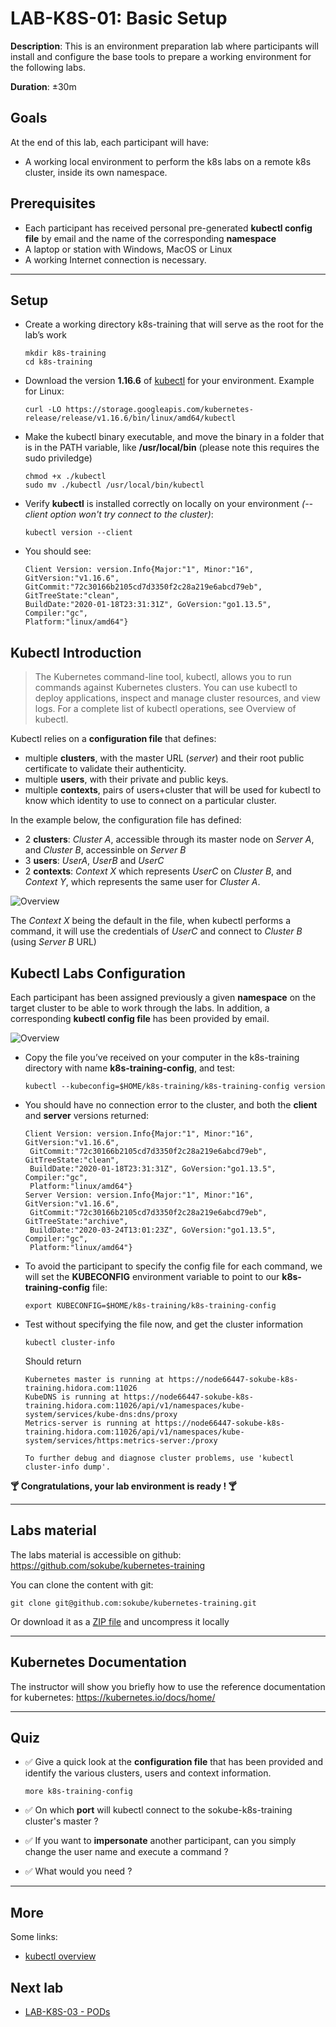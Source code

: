 # LAB-K8S-01: Basic Setup

**Description**: This is an environment preparation lab where participants will install and configure the base tools to prepare a working environment for the following labs.

**Duration**: ±30m

## Goals
At the end of this lab, each participant will have:
- A working local environment to perform the k8s labs on a remote k8s cluster, inside its own namespace.

## Prerequisites

- Each participant has received personal pre-generated **kubectl config file** by email and the name of the corresponding **namespace**
- A laptop or station with Windows, MacOS or Linux
- A working Internet connection is necessary.

----

## Setup

- Create a working directory k8s-training that will serve as the root for the lab’s work

  ``` shell
  mkdir k8s-training
  cd k8s-training
  ```

- Download the version **1.16.6** of [kubectl](https://kubernetes.io/docs/tasks/tools/install-kubectl/#install-kubectl-on-linux) for your environment. Example for Linux:
  ``` shell
  curl -LO https://storage.googleapis.com/kubernetes-release/release/v1.16.6/bin/linux/amd64/kubectl
  ```

- Make the kubectl binary executable, and move the binary in a folder that is in the PATH variable, like **/usr/local/bin** (please note this requires the sudo priviledge)

  ``` shell
  chmod +x ./kubectl
  sudo mv ./kubectl /usr/local/bin/kubectl
  ```

- Verify **kubectl** is installed correctly on locally on your environment *(--client option won't try connect to the cluster)*:
  ``` shell
  kubectl version --client
  ```

- You should see:
   ``` shell
  Client Version: version.Info{Major:"1", Minor:"16", GitVersion:"v1.16.6",
  GitCommit:"72c30166b2105cd7d3350f2c28a219e6abcd79eb", GitTreeState:"clean",
  BuildDate:"2020-01-18T23:31:31Z", GoVersion:"go1.13.5", Compiler:"gc",
  Platform:"linux/amd64"}
  ``` 

## Kubectl Introduction

> The Kubernetes command-line tool, kubectl, allows you to run commands against Kubernetes clusters. You can use kubectl to deploy applications, inspect and manage cluster resources, and view logs. For a complete list of kubectl operations, see Overview of kubectl.

Kubectl relies on a **configuration file** that defines:
- multiple **clusters**, with the master URL (*server*) and their root public certificate to validate their authenticity. 
- multiple **users**, with their private and public keys. 
- multiple **contexts**, pairs of users+cluster that will be used for kubectl to know which identity to use to connect on a particular cluster. 

In the example below, the configuration file has defined:
- 2 **clusters**: *Cluster A*, accessible through its master node on *Server A*, and *Cluster B*, accessinble on *Server B*
- 3 **users**: *UserA*, *UserB* and *UserC*
- 2 **contexts**: *Context X* which represents *UserC* on *Cluster B*, and *Context Y*, which represents the same user for *Cluster A*.

![Overview](./img/kubectl-config.png)

The *Context X* being the default in the file, when kubectl performs a command, it will use the credentials of *UserC* and connect to *Cluster B* (using *Server B* URL)


## Kubectl Labs Configuration
Each participant has been assigned previously a given **namespace** on the target cluster to be able to work through the labs. In addition, a corresponding **kubectl config file** has been provided by email.

![Overview](./img/overview-setup.png)

- Copy the file you’ve received on your computer in the k8s-training directory with name **k8s-training-config**, and test:
  ``` shell
  kubectl --kubeconfig=$HOME/k8s-training/k8s-training-config version
  ```

- You should have no connection error to the cluster, and both the **client** and **server** versions returned:

  ``` shell
  Client Version: version.Info{Major:"1", Minor:"16", GitVersion:"v1.16.6",
   GitCommit:"72c30166b2105cd7d3350f2c28a219e6abcd79eb", GitTreeState:"clean",
   BuildDate:"2020-01-18T23:31:31Z", GoVersion:"go1.13.5", Compiler:"gc",
   Platform:"linux/amd64"}
  Server Version: version.Info{Major:"1", Minor:"16", GitVersion:"v1.16.6",
   GitCommit:"72c30166b2105cd7d3350f2c28a219e6abcd79eb", GitTreeState:"archive",
   BuildDate:"2020-03-24T13:01:23Z", GoVersion:"go1.13.5", Compiler:"gc",
   Platform:"linux/amd64"}
  ```

- To avoid the participant to specify the config file for each command, we will set the **KUBECONFIG** environment variable to point to our **k8s-training-config** file:
  ``` shell
  export KUBECONFIG=$HOME/k8s-training/k8s-training-config
  ```

- Test without specifying the file now, and get the cluster information
  ``` shell
  kubectl cluster-info
  ```
  Should return

  ``` shell
  Kubernetes master is running at https://node66447-sokube-k8s-training.hidora.com:11026
  KubeDNS is running at https://node66447-sokube-k8s-training.hidora.com:11026/api/v1/namespaces/kube-system/services/kube-dns:dns/proxy
  Metrics-server is running at https://node66447-sokube-k8s-training.hidora.com:11026/api/v1/namespaces/kube-system/services/https:metrics-server:/proxy

  To further debug and diagnose cluster problems, use 'kubectl cluster-info dump'.
  ```

**:cocktail: Congratulations, your lab environment is ready ! :cocktail:**

---
## Labs material
The labs material is accessible on github: https://github.com/sokube/kubernetes-training

You can clone the content with git:
``` shell
git clone git@github.com:sokube/kubernetes-training.git
```
Or download it as a [ZIP file](https://github.com/sokube/kubernetes-training/archive/master.zip) and uncompress it locally

---
## Kubernetes Documentation

The instructor will show you briefly how to use the reference documentation for kubernetes: https://kubernetes.io/docs/home/

---
## Quiz

- :white_check_mark: Give a quick look at the **configuration file** that has been provided and identify the various clusters, users and context information.
  ``` shell
  more k8s-training-config
  ```

- :white_check_mark: On which **port** will kubectl connect to the sokube-k8s-training cluster's master ?
- :white_check_mark: If you want to **impersonate** another participant, can you simply change the user name and execute a command ?
- :white_check_mark: What would you need ?

---

## More

Some links:
- [kubectl overview](https://kubernetes.io/docs/reference/kubectl/overview/)

## Next lab 

 - [LAB-K8S-03 - PODs](../LAB-K8S-03/README.MD)
